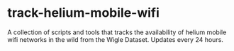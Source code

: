 # track-helium-mobile-wifi
 A collection of scripts and tools that tracks the availability of helium mobile wifi networks in the wild from the Wigle Dataset. Updates every 24 hours.
